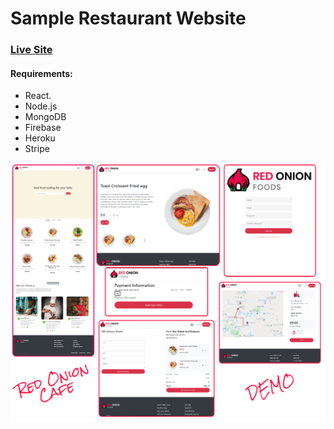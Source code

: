# Sample Restaurant Website

### **[Live Site](https://red-onion-cafe-ce195.firebaseapp.com/)**

#### **Requirements**:
* React.
* Node.js
* MongoDB
* Firebase
* Heroku
* Stripe

![All Pages](assets/red-on.jpeg)
